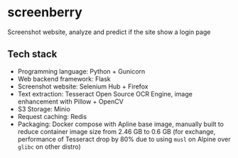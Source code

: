 # screenberry

Screenshot website, analyze and predict if the site show a login page

## Tech stack

- Programming language: Python + Gunicorn
- Web backend framework: Flask
- Screenshot website: Selenium Hub + Firefox
- Text extraction: Tesseract Open Source OCR Engine, image enhancement with Pillow + OpenCV
- S3 Storage: Minio
- Request caching: Redis
- Packaging: Docker compose with Apline base image, manually built to reduce container image size from 2.46 GB to 0.6 GB (for exchange, performance of Tesseract drop by 80% due to using `musl` on Alpine over `glibc` on other distro)